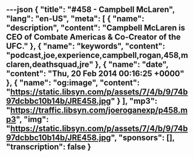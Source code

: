 ---json
{
  "title": "#458 - Campbell McLaren",
  "lang": "en-US",
  "meta": [
    {
      "name": "description",
      "content": "Campbell McLaren is CEO of Combate Americas & Co-Creator of the UFC."
    },
    {
      "name": "keywords",
      "content": "podcast,joe,experience,campbell,rogan,458,mclaren,deathsquad,jre"
    },
    {
      "name": "date",
      "content": "Thu, 20 Feb 2014 00:16:25 +0000"
    },
    {
      "name": "og:image",
      "content": "https://static.libsyn.com/p/assets/7/4/b/9/74b97dcbbc10b14b/JRE458.jpg"
    }
  ],
  "mp3": "https://traffic.libsyn.com/joeroganexp/p458.mp3",
  "img": "https://static.libsyn.com/p/assets/7/4/b/9/74b97dcbbc10b14b/JRE458.jpg",
  "sponsors": [],
  "transcription": false
}
---
<episode-header />

<timemark seconds="0" />

<transcribe-call-to-action />

<episode-footer />